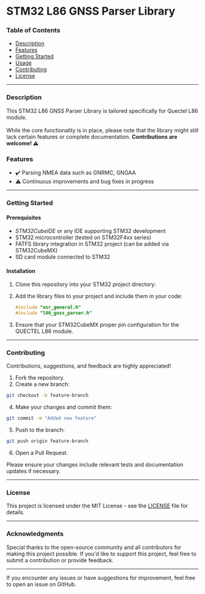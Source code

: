 # STM32 L86 GNSS Parser Library


### Table of Contents
- [Description](#description)
- [Features](#features)
- [Getting Started](#getting-started)
- [Usage](https://github.com/noumanimpra/L86-GNSS-Parser-Library/blob/main/example/main_ex.c)
- [Contributing](#contributing)
- [License](#license)

---

### Description

<div>
    This STM32 L86 GNSS Parser Library is tailored specifically for Quectel L86 module. 
    <br><br>
    While the core functionality is in place, please note that the library might still lack certain features or complete documentation. 
    <b>Contributions are welcome! ⚠️</b>
</div>

### Features

- ✔️ Parsing NMEA data such as GNRMC, GNGAA
- ⚠️ Continuous improvements and bug fixes in progress

---

### Getting Started

#### Prerequisites

- *STM32CubeIDE* or any IDE supporting STM32 development
- STM32 microcontroller (tested on STM32F4xx series)
- FATFS library integration in STM32 project (can be added via STM32CubeMX)
- SD card module connected to STM32

#### Installation

1. Clone this repository into your STM32 project directory:
 

2. Add the library files to your project and include them in your code:
    ```c
    #include "usr_general.h"
    #include "l86_gnss_parser.h"
    ```

3. Ensure that your STM32CubeMX proper pin configuration for the QUECTEL L86 module.

---

### Contributing

Contributions, suggestions, and feedback are highly appreciated!

1. Fork the repository.
2. Create a new branch:
``` bash
git checkout -b feature-branch
``` 
4. Make your changes and commit them:
```bash
git commit -m "Added new feature"
```
5. Push to the branch:
```bash
git push origin feature-branch
```
6. Open a Pull Request.

Please ensure your changes include relevant tests and documentation updates if necessary.

---

### License

This project is licensed under the MIT License - see the [LICENSE](https://github.com/noumanimpra/L86-GNSS-Parser-Library/blob/main/LICENSE) file for details.

---

### Acknowledgments

Special thanks to the open-source community and all contributors for making this project possible. If you'd like to support this project, feel free to submit a contribution or provide feedback.

---

If you encounter any issues or have suggestions for improvement, feel free to open an issue on GitHub.
